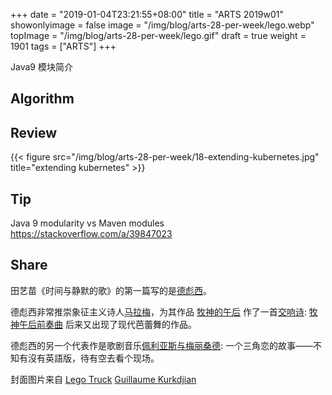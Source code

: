 +++
date = "2019-01-04T23:21:55+08:00"
title = "ARTS 2019w01"
showonlyimage = false
image = "/img/blog/arts-28-per-week/lego.webp"
topImage = "/img/blog/arts-28-per-week/lego.gif"
draft = true
weight = 1901
tags = ["ARTS"]
+++

Java9 模块简介
<!--more-->

## Algorithm

## Review 

{{< figure src="/img/blog/arts-28-per-week/18-extending-kubernetes.jpg" title="extending kubernetes" >}}

## Tip

Java 9 modularity vs Maven modules https://stackoverflow.com/a/39847023

## Share



田艺苗《时间与静默的歌》的第一篇写的是[德彪西](https://en.wikipedia.org/wiki/Claude_Debussy)。

德彪西非常推崇象征主义诗人[马拉梅](https://en.wikipedia.org/wiki/St%C3%A9phane_Mallarm%C3%A9)，为其作品 [牧神的午后](https://en.wikipedia.org/wiki/L%27apr%C3%A8s-midi_d%27un_faune_(poem)) 作了一首[交响诗](https://en.wikipedia.org/wiki/Symphonic_poem): [牧神午后前奏曲](https://en.wikipedia.org/wiki/Pr%C3%A9lude_%C3%A0_l%27apr%C3%A8s-midi_d%27un_faune) 后来又出现了现代芭蕾舞的作品。

德彪西的另一个代表作是歌剧音乐[佩利亚斯与梅丽桑德](https://en.wikipedia.org/wiki/Pell%C3%A9as_et_M%C3%A9lisande_(opera)): 一个三角恋的故事——不知有沒有英語版，待有空去看个现场。

封面图片来自 [Lego Truck](https://dribbble.com/shots/3793223-Lego-Truck) <a href="https://dribbble.com/guillaumekurkdjian"><i class="fa fa-dribbble" aria-hidden="true"></i> Guillaume Kurkdjian</a>